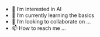 
- 👀 I’m interested in AI
- 🌱 I’m currently learning the basics
- 💞️ I’m looking to collaborate on ...
- 📫 How to reach me ...

<!---
wayneboone/wayneboone is a ✨ special ✨ repository because its `README.md` (this file) appears on your GitHub profile.
You can click the Preview link to take a look at your changes.
--->

